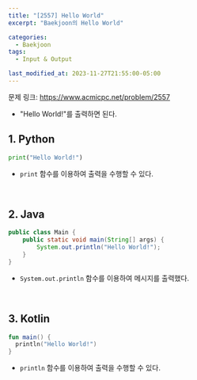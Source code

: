 ```yaml
---
title: "[2557] Hello World"
excerpt: "Baekjoon의 Hello World"

categories:
  - Baekjoon
tags:
  - Input & Output

last_modified_at: 2023-11-27T21:55:00-05:00
---
```


문제 링크: https://www.acmicpc.net/problem/2557

- "Hello World!"를 출력하면 된다.

## 1. Python

```python
print("Hello World!")
```

- `print` 함수를 이용하여 출력을 수행할 수 있다.

<br>

## 2. Java

```java
public class Main {
    public static void main(String[] args) {
        System.out.println("Hello World!");
    }
}
```

- `System.out.println` 함수를 이용하여 메시지를 출력했다.

<br>

## 3. Kotlin

```kotlin
fun main() {
  println("Hello World!")
}
```

- `println` 함수를 이용하여 출력을 수행할 수 있다.
